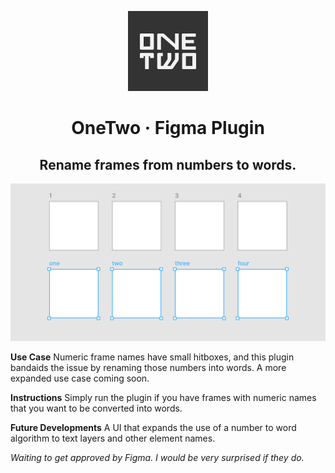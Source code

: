 <p align="center">
    <img alt="OneTwo Icon" src="icon.png"" />
</p>
<h1 align="center">
  OneTwo · Figma Plugin
</h1>
<h2 align="center">Rename frames from numbers to words.</h2>
<p align="center">
    <img alt="OneTwo Icon" src="screenshot.png" />
</p>

**Use Case**
Numeric frame names have small hitboxes, and this plugin bandaids the issue by renaming those numbers into words. A more expanded use case coming soon.

**Instructions**
Simply run the plugin if you have frames with numeric names that you want to be converted into words.

**Future Developments**
A UI that expands the use of a number to word algorithm to text layers and other element names.



*Waiting to get approved by Figma. I would be very surprised if they do.*
